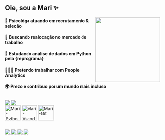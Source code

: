  

<h2 align="left"> Oie, sou a Mari ✨ </h3> 

<img align='right' height='210cm' src= 'https://shortlurl.com/5fqe' />
                                                                                                               
#### 🔭 Psicológa atuando em recrutamento & seleção                                               
 #### 🎯 Buscando realocação no mercado de trabalho                                   
 #### 🌱 Estudando análise de dados em Python pela {reprograma}                                                                 
 #### 👩🏽‍💻 Pretendo trabalhar com People Analytics                                                                                 
 #### 🌍 Prezo e contribuo por um mundo mais incluso


##

<div>
  <img align='left' heigth='180cm' src= 'https://github-readme-stats.vercel.app/api?username=marianadsa&show_icons=true&theme=catppuccin_mocha' />
  <img heigth='180cm' src= 'https://github-readme-stats.vercel.app/api/top-langs/?username=marianadsa&layout=compact&langs_count=6&theme=catppuccin_mocha' />
</div>

<div>	
 <img align='center' alt='Mari-Python' height='50' width='50' src='https://cdn.jsdelivr.net/gh/devicons/devicon@latest/icons/python/python-original.svg' />   
 <img align='center' alt='Mari-Vscode' height='50' width='50' src="https://cdn.jsdelivr.net/gh/devicons/devicon@latest/icons/vscode/vscode-original.svg" />
 <img align='center' alt='Mari-Git' height='50' width='50' src="https://cdn.jsdelivr.net/gh/devicons/devicon@latest/icons/git/git-original.svg" />   
</div>

##

<div>
  <a href= '[https://www.linkedin.com/in/marianadasilvaaraujo/]' target='_blank'> <img src='https://img.shields.io/badge/LinkedIn-0077B5?style=for-the-badge&logo=linkedin&logoColor=white' >
  <a href= '[https://twitter.com/mari18213/]' target='_blank'> <img src='https://img.shields.io/badge/Twitter-000000?style=for-the-badge&logo=x&logoColor=white' >
  <a href= '[https://open.spotify.com/user/mari18213?si=43677d8bf2f84098]' target='_blank'> <img src='https://img.shields.io/badge/Spotify-1ED760?&style=for-the-badge&logo=spotify&logoColor=white' >
   <a href= '[https://www.instagram.com/maridsaraujo/]' target='_blank'> <img src= 'https://img.shields.io/badge/Instagram-E4405F?style=for-the-badge&logo=instagram&logoColor=white' >
</div>
